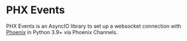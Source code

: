 # PHX Events

PHX Events is an AsyncIO library to set up a websocket connection with 
[Phoenix](https://phoenixframework.org/) in Python 3.9+ via Phoenix Channels.
